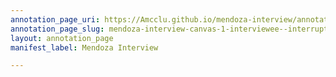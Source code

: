 ```yaml
---
annotation_page_uri: https://Amcclu.github.io/mendoza-interview/annotations/mendoza-interview-canvas-1-interviewee--interrupting--forthcomingness--directness--consideration--body-language--looks-off--presses-lips-.json
annotation_page_slug: mendoza-interview-canvas-1-interviewee--interrupting--forthcomingness--directness--consideration--body-language--looks-off--presses-lips-
layout: annotation_page
manifest_label: Mendoza Interview

---
```

